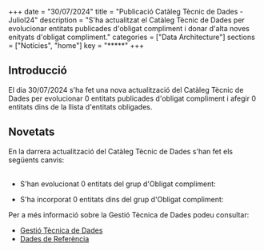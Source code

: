+++ 
date        = "30/07/2024" 
title       = "Publicació Catàleg Tècnic de Dades - Juliol24" 
description = "S'ha actualitzat el Catàleg Tècnic de Dades per evolucionar entitats publicades d'obligat compliment i donar d'alta noves enityats d'obligat compliment." 
categories  = ["Data Architecture"] 
sections    = ["Notícies", "home"] 
key = "*****" 
+++ 

  

## Introducció 

El dia 30/07/2024 s'ha fet una nova actualització del Catàleg Tècnic de Dades per evolucionar 0 entitats publicades d'obligat compliment i afegir 0 entitats dins de la llista d'entitats obligades. 

## Novetats 

En la darrera actualització del Catàleg Tècnic de Dades s'han fet els següents canvis:<br><br> 

- S'han evolucionat 0 entitats del grup d'Obligat compliment:<br> 










- S'ha incorporat 0 entitats dins del grup d'Obligat compliment:<br> 





Per a més informació sobre la Gestió Tècnica de Dades podeu consultar: 


* [Gestió Tècnica de Dades](https://canigo.ctti.gencat.cat/plataformes/dadesref/gestiodades/) 
* [Dades de Referència](https://canigo.ctti.gencat.cat/plataformes/dadesref/dadesref/) 